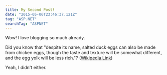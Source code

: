 ```yaml
---
title: My Second Post!
date: "2015-05-06T23:46:37.121Z"
tag: "ASP.NET"
searchTag: "ASPNET"
---
```


Wow! I love blogging so much already.

Did you know that "despite its name, salted duck eggs can also be made from
chicken eggs, though the taste and texture will be somewhat different, and the
egg yolk will be less rich."?
([Wikipedia Link](https://en.wikipedia.org/wiki/Salted_duck_egg))

Yeah, I didn't either.
